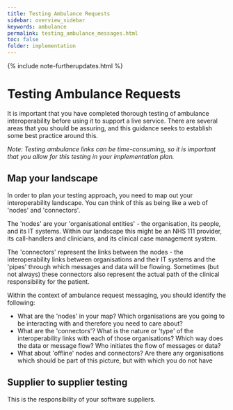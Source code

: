 ```yaml
---
title: Testing Ambulance Requests
sidebar: overview_sidebar
keywords: ambulance
permalink: testing_ambulance_messages.html
toc: false
folder: implementation
---
```

{% include note-furtherupdates.html %}

# Testing Ambulance Requests

It is important that you have completed thorough testing of ambulance interoperability before using it to support a live service. There are several areas that you should be assuring, and this guidance seeks to establish some best practice around this.

*Note: Testing ambulance links can be time-consuming, so it is important that you allow for this testing in your implementation plan.*  

## Map your landscape

In order to plan your testing approach, you need to map out your interoperability landscape. You can think of this as being like a web of 'nodes' and 'connectors'.  

The 'nodes' are your 'organisational entities' - the organisation, its people, and its IT systems. Within our landscape this might be an NHS 111 provider, its call-handlers and clinicians, and its clinical case management system.  

The 'connectors' represent the  links between the nodes - the interoperability links between organisations and their IT systems and the 'pipes' through which messages and data will be flowing. Sometimes (but not always) these connectors also represent the actual path of the clinical responsibility for the patient.  

Within the context of ambulance request messaging, you should identify the following:

* What are the 'nodes' in your map? Which organisations are you going to be interacting with and therefore you need to care about?
* What are the 'connectors'? What is the nature or 'type' of the interoperability links with each of those organisations? Which way does the data or message flow? Who initiates the flow of messages or data?
* What about 'offline' nodes and connectors? Are there any organisations which should be part of this picture, but with which you do not have

## Supplier to supplier testing

This is the responsibility of your software suppliers.
